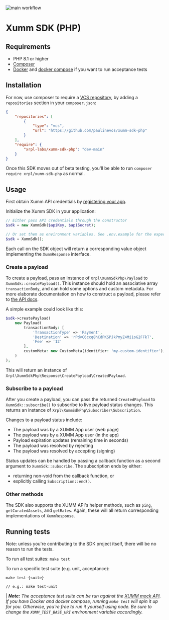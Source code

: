 ![main workflow](https://github.com/XRPL-Labs/XUMM-SDK-PHP/actions/workflows/main.yml/badge.svg)

# Xumm SDK (PHP)

## Requirements
- PHP 8.1 or higher
- [Composer](https://getcomposer.org/)
- [Docker](https://docs.docker.com/get-docker/) and [docker compose](https://docs.docker.com/compose/install/) if you want to run acceptance tests

## Installation
For now, use composer to require a [VCS repository](https://getcomposer.org/doc/05-repositories.md#vcs), by adding a
`repositories` section in your `composer.json`:
```json
{
    "repositories": [
        {
            "type": "vcs",
            "url": "https://github.com/paulinevos/xumm-sdk-php"
        }
    ],
    "require": {
        "xrpl-labs/xumm-sdk-php": "dev-main"
    }
}
```

Once this SDK moves out of beta testing, you'll be able to run `composer require xrpl/xumm-sdk-php` as normal.

## Usage
First obtain Xumm API credentials by [registering your app](https://xumm.readme.io/docs/register-your-app).

Initialize the Xumm SDK in your application: 
```PHP
// Either pass API credentials through the constructor 
$sdk = new XummSdk($apiKey, $apiSecret);

// Or set them as environment variables. See .env.example for the expected variable names.
$sdk = XummSdk();
```

Each call on the SDK object will return a corresponding value object implementing the `XummResponse` interface.

### Create a payload
To create a payload, pass an instance of `Xrpl\XummSdkPhp\Payload` to `XummSdk::createPayload()`. This instance
should hold an associative array `transactionBody`, and can hold some options and custom metadata. For more 
elaborate documentation on how to construct a payload, please refer to 
[the API docs](https://xumm.readme.io/docs/your-first-payload).

A simple example could look like this:
```PHP
$sdk->createPayload(
    new Payload(
        transactionBody: [
            'TransactionType' => 'Payment',
            'Destination' => 'rPdvC6ccq8hCdPKSPJkPmyZ4Mi1oG2FFkT',
            'Fee' => '12'
        ],
        customMeta: new CustomMeta(identifier: 'my-custom-identifier'),
    )
);
```
This will return an instance of `Xrpl\XummSdkPhp\Response\CreatePayload\CreatedPayload`.

### Subscribe to a payload
After you create a payload, you can pass the returned `CreatedPayload` to `XummSdk::subscribe()` to subscribe to live
payload status changes. This returns an instance of `Xrpl\XummSdkPhp\Subscriber\Subscription`.

Changes to a payload status include:
- The payload was by a XUMM App user (web page)
- The payload was by a XUMM App user (in the app)
- Payload expiration updates (remaining time in seconds)
- The payload was resolved by rejecting
- The payload was resolved by accepting (signing)

Status updates can be handled by passing a callback function as a second argument to `XummSdk::subscribe`. 
The subscription ends by either:
- returning non-void from the callback function, or
- explicitly calling `Subscription::end()`.

### Other methods
The SDK also supports the XUMM API's helper methods, such as `ping`, `getCuratedAssets`, and `getRates`. Again, these
will all return corresponding implementations of `XummResponse`.

## Running tests
Note: unless you're contributing to the SDK project itself, there will be no reason to run the tests. 

To run all test suites:
`make test`

To run a specific test suite (e.g. unit, acceptance):
```angular2html
make test-{suite}

// e.g.: make test-unit
```

| ***Note:** The acceptance test suite can be run against the 
[XUMM mock API](https://github.com/paulinevos/xumm-mock-api). If you have Docker and docker compose, running `make test`
will spin it up for you. Otherwise, you're free to run it yourself using node. Be sure to change the 
`XUMM_TEST_BASE_URI` environment variable accordingly.*
